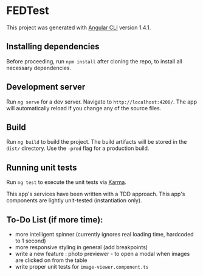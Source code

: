# FEDTest

This project was generated with [Angular CLI](https://github.com/angular/angular-cli) version 1.4.1.

## Installing dependencies

Before proceeding, run `npm install` after cloning the repo, to install all necessary dependencies.

## Development server

Run `ng serve` for a dev server. Navigate to `http://localhost:4200/`. The app will automatically reload if you change any of the source files.

## Build

Run `ng build` to build the project. The build artifacts will be stored in the `dist/` directory. Use the `-prod` flag for a production build.

## Running unit tests

Run `ng test` to execute the unit tests via [Karma](https://karma-runner.github.io).

This app's services have been written with a TDD approach. This app's components are lightly unit-tested (instantiation only).

## To-Do List (if more time):

- more intelligent spinner (currently ignores real loading time, hardcoded to 1 second)
- more responsive styling in general (add breakpoints)
- write a new feature : photo previewer - to open a modal when images are clicked on from the table
- write proper unit tests for `image-viewer.component.ts`

